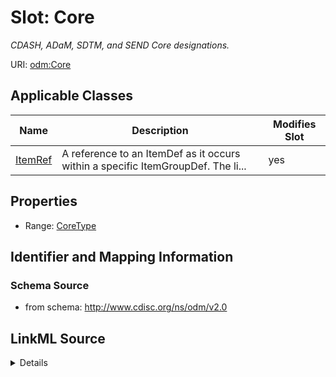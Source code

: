 # Slot: Core


_CDASH, ADaM, SDTM, and SEND Core designations._



URI: [odm:Core](http://www.cdisc.org/ns/odm/v2.0/Core)



<!-- no inheritance hierarchy -->




## Applicable Classes

| Name | Description | Modifies Slot |
| --- | --- | --- |
[ItemRef](ItemRef.md) | A reference to an ItemDef as it occurs within a specific ItemGroupDef. The li... |  yes  |







## Properties

* Range: [CoreType](CoreType.md)





## Identifier and Mapping Information







### Schema Source


* from schema: http://www.cdisc.org/ns/odm/v2.0




## LinkML Source

<details>
```yaml
name: Core
description: CDASH, ADaM, SDTM, and SEND Core designations.
from_schema: http://www.cdisc.org/ns/odm/v2.0
rank: 1000
alias: Core
domain_of:
- ItemRef
range: CoreType

```
</details>